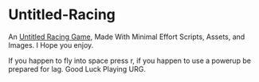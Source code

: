 # Untitled-Racing
An <a href="https://cookieninja0922.github.io/Untitled-Racing/" target="_blank">Untitled Racing Game</a>, Made With Minimal Effort Scripts, Assets, and Images. I Hope you enjoy.

If you happen to fly into space press r, if you happen to use a powerup be prepared for lag. Good Luck Playing URG.
